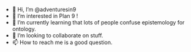 - 👋 Hi, I’m @adventuresin9
- 👀 I’m interested in Plan 9 !
- 🌱 I’m currently learning that lots of people confuse epistemology for ontology.
- 💞️ I’m looking to collaborate on stuff.
- 📫 How to reach me is a good question.

<!---
adventuresin9/adventuresin9 is a ✨ special ✨ repository because its `README.md` (this file) appears on your GitHub profile.
You can click the Preview link to take a look at your changes.
--->
